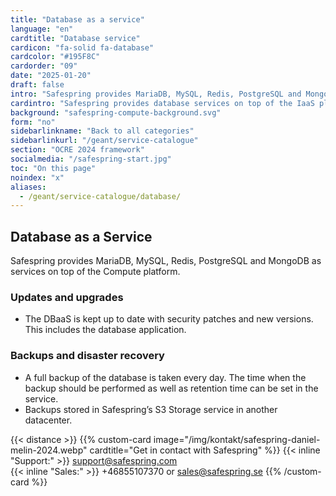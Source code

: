 ```yaml
---
title: "Database as a service"
language: "en"
cardtitle: "Database service"
cardicon: "fa-solid fa-database"
cardcolor: "#195F8C"
cardorder: "09"
date: "2025-01-20"
draft: false
intro: "Safespring provides MariaDB, MySQL, Redis, PostgreSQL and MongoDB as services on top of the Compute platform."
cardintro: "Safespring provides database services on top of the IaaS platform."
background: "safespring-compute-background.svg"
form: "no"
sidebarlinkname: "Back to all categories"
sidebarlinkurl: "/geant/service-catalogue"
section: "OCRE 2024 framework"
socialmedia: "/safespring-start.jpg"
toc: "On this page"
noindex: "x"
aliases:
  - /geant/service-catalogue/database/
---
```


## Database as a Service

Safespring provides MariaDB, MySQL, Redis, PostgreSQL and MongoDB as services on top of the Compute platform.

### Updates and upgrades

- The DBaaS is kept up to date with security patches and new versions. This includes the database application.

### Backups and disaster recovery

- A full backup of the database is taken every day. The time when the backup should be performed as well as retention time can be set in the service.
- Backups stored in Safespring’s S3 Storage service in another datacenter.

{{< distance >}}
{{% custom-card image="/img/kontakt/safespring-daniel-melin-2024.webp" cardtitle="Get in contact with Safespring" %}}
{{< inline "Support:" >}} support@safespring.com  
{{< inline "Sales:" >}} +46855107370 or sales@safespring.se
{{% /custom-card %}}
